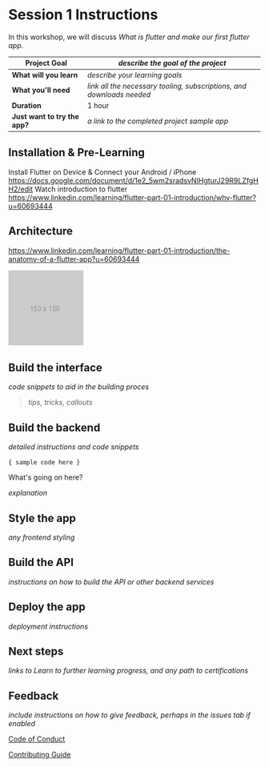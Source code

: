 # Session 1 Instructions

In this workshop, we will discuss *What is flutter and make our first flutter app*.

| **Project Goal**              | *describe the goal of the project*                                    |
| ----------------------------- | --------------------------------------------------------------------- |
| **What will you learn**       | *describe your learning goals*                                        |
| **What you'll need**          | *link all the necessary tooling, subscriptions, and downloads needed* |
| **Duration**                  | 1 hour                                                                |
| **Just want to try the app?** | *a link to the completed project sample app*                          |

## Installation &  Pre-Learning

Install Flutter on Device & Connect your Android / iPhone
https://docs.google.com/document/d/1e2_5wm2sradsvNIHgturJ29R9LZfgHH2/edit
Watch introduction to flutter
https://www.linkedin.com/learning/flutter-part-01-introduction/why-flutter?u=60693444

## Architecture

https://www.linkedin.com/learning/flutter-part-01-introduction/the-anatomy-of-a-flutter-app?u=60693444

![preview image](images/placeholder.png)

## Build the interface

*code snippets to aid in the building proces*

> *tips, tricks, callouts*

## Build the backend

*detailed instructions and code snippets*

```
{ sample code here }
```

What's going on here? 

*explanation*

## Style the app

*any frontend styling*

## Build the API

*instructions on how to build the API or other backend services*


## Deploy the app

*deployment instructions*

## Next steps

*links to Learn to further learning progress, and any path to certifications*

## Feedback

*include instructions on how to give feedback, perhaps in the issues tab if enabled* 

[Code of Conduct](CODE_OF_CONDUCT.md)

[Contributing Guide](CONTRIBUTING.md)
